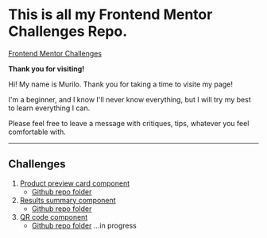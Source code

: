 # This is all my Frontend Mentor Challenges Repo.
[Frontend Mentor Challenges](https://www.frontendmentor.io/challenges?sort=difficulty|asc)

**Thank you for visiting!**

<p>Hi! My name is Murilo. Thank you for taking a time to visite my page!</p>

<p>I'm a beginner, and I know I'll never know everything, but I will try my best to learn everything I can.</p>

<p>Please feel free to leave a message with critiques, tips, whatever you feel comfortable with.</p>

---
## Challenges

1. [Product preview card component](https://murilomcabral.github.io/frontendmentor/001-product-preview-card-component-main/)
   - [Github repo folder](https://github.com/murilomcabral/frontendmentor/tree/main/001-product-preview-card-component-main)
2. [Results summary component](https://murilomcabral.github.io/frontendmentor/002-results-summary-component-main/)
   - [Github repo folder](https://github.com/murilomcabral/frontendmentor/tree/main/002-results-summary-component-main)
3. [QR code component](https://murilomcabral.github.io/frontendmentor/003-qr-code-component-main/)
   - [Github repo folder](https://github.com/murilomcabral/frontendmentor/tree/main/003-qr-code-component-main)
...in progress